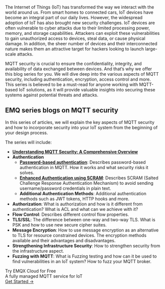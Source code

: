 The Internet of Things (IoT) has transformed the way we interact with the world around us. From smart homes to connected cars, IoT devices have become an integral part of our daily lives. However, the widespread adoption of IoT has also brought new security challenges. IoT devices are often vulnerable to cyber attacks due to their limited processing power, memory, and storage capabilities. Attackers can exploit these vulnerabilities to gain unauthorized access to devices, steal data, or cause physical damage. In addition, the sheer number of devices and their interconnected nature makes them an attractive target for hackers looking to launch large-scale attacks.

MQTT security is crucial to ensure the confidentiality, integrity, and availability of data exchanged between devices. And that’s why we offer this blog series for you. We will dive deep into the various aspects of MQTT security, including authentication, encryption, access control and more. This series is believed to be a must-read for anyone working with MQTT-based IoT solutions, as it will provide valuable insights into securing these systems against potential threats and attacks.


## EMQ series blogs on MQTT security

In this series of articles, we will explain the key aspects of MQTT security and how to incorporate security into your IoT system from the beginning of your design process.

The series will include:

- **[Understanding MQTT Security: A Comprehensive Overview](https://www.emqx.com/en/blog/understanding-mqtt-security-a-comprehensive-overview)**
- **Authentication**
  - **[Password-based authentication](https://www.emqx.com/en/blog/securing-mqtt-with-username-and-password-authentication)**: Describes password-based authentication in MQTT. How it works and what security risks it solves.
  - **[Enhanced Authentication using SCRAM](https://www.emqx.com/en/blog/leveraging-enhanced-authentication-for-mqtt-security)**: Describes SCRAM (Salted Challenge Response Authentication Mechanism) to avoid sending username/password credentials in plain text.
  - **Additional Authentication Methods**: Additional authentication methods such as JWT tokens, HTTP hooks and more.
- **Authorization**: What is authorization and how is it different from authentication? What is ACL and what can we achieve with it?
- **Flow Control**: Describes different control flow properties.
- **TLS/SSL**: The difference between one-way and two-way TLS. What is PSK and how to use new secure cipher suites.
- **Message Encryption**: How to use message encryption as an alternative to TLS for resource constrained devices. The encryption methods available and their advantages and disadvantages.
- **Strengthening Infrastructure Security**: How to strengthen security from the infrastructure aspect.
- **Fuzzing with MQTT**: What is Fuzzing testing and how can it be used to find vulnerabilities in an IoT system? How to fuzz your MQTT broker.



<section class="promotion">
    <div>
        Try EMQX Cloud for Free
        <div class="is-size-14 is-text-normal has-text-weight-normal">A fully managed MQTT service for IoT</div>
    </div>
    <a href="https://accounts.emqx.com/signup?continue=https://cloud-intl.emqx.com/console/deployments/0?oper=new" class="button is-gradient px-5">Get Started →</a>
</section>

